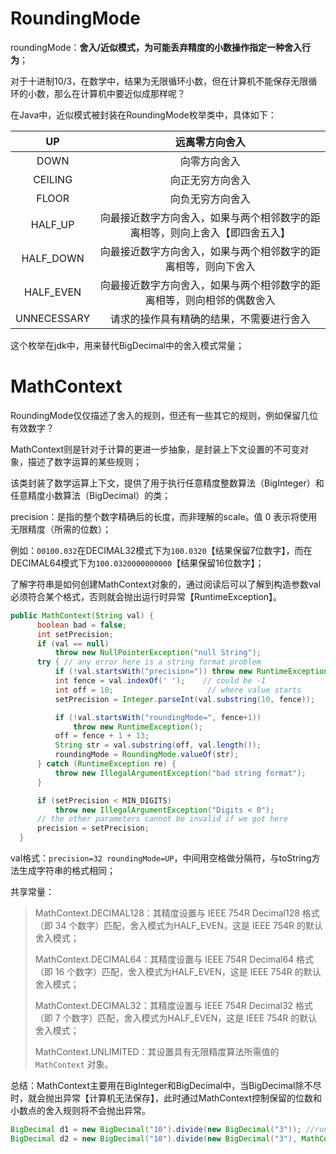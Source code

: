 # RoundingMode

roundingMode：**舍入/近似模式，为可能丢弃精度的小数操作指定一种舍入行为**；

对于十进制10/3，在数学中，结果为无限循环小数，但在计算机不能保存无限循环的小数，那么在计算机中要近似成那样呢？

在Java中，近似模式被封装在RoundingMode枚举类中，具体如下：

|     UP      |                        远离零方向舍入                        |
| :---------: | :----------------------------------------------------------: |
|    DOWN     |                         向零方向舍入                         |
|   CEILING   |                       向正无穷方向舍入                       |
|    FLOOR    |                       向负无穷方向舍入                       |
|   HALF_UP   | 向最接近数字方向舍入，如果与两个相邻数字的距离相等，则向上舍入【即四舍五入】 |
|  HALF_DOWN  | 向最接近数字方向舍入，如果与两个相邻数字的距离相等，则向下舍入 |
|  HALF_EVEN  | 向最接近数字方向舍入，如果与两个相邻数字的距离相等，则向相邻的偶数舍入 |
| UNNECESSARY |           请求的操作具有精确的结果，不需要进行舍入           |

这个枚举在jdk中，用来替代BigDecimal中的舍入模式常量；



# MathContext

RoundingMode仅仅描述了舍入的规则，但还有一些其它的规则，例如保留几位有效数字？

MathContext则是针对于计算的更进一步抽象，是封装上下文设置的不可变对象，描述了数字运算的某些规则；

该类封装了数学运算上下文，提供了用于执行任意精度整数算法（BigInteger）和任意精度小数算法（BigDecimal）的类；



precision：是指的整个数字精确后的长度，而非理解的scale。值 0 表示将使用无限精度（所需的位数）；

例如：`00100.032`在DECIMAL32模式下为`100.0320`【结果保留7位数字】，而在DECIMAL64模式下为`100.0320000000000`【结果保留16位数字】；



了解字符串是如何创建MathContext对象的，通过阅读后可以了解到构造参数val必须符合某个格式，否则就会抛出运行时异常【RuntimeException】。

```java
public MathContext(String val) {
      boolean bad = false;
      int setPrecision;
      if (val == null)
          throw new NullPointerException("null String");
      try { // any error here is a string format problem
          if (!val.startsWith("precision=")) throw new RuntimeException();
          int fence = val.indexOf(' ');    // could be -1
          int off = 10;                     // where value starts
          setPrecision = Integer.parseInt(val.substring(10, fence));

          if (!val.startsWith("roundingMode=", fence+1))
              throw new RuntimeException();
          off = fence + 1 + 13;
          String str = val.substring(off, val.length());
          roundingMode = RoundingMode.valueOf(str);
      } catch (RuntimeException re) {
          throw new IllegalArgumentException("bad string format");
      }

      if (setPrecision < MIN_DIGITS)
          throw new IllegalArgumentException("Digits < 0");
      // the other parameters cannot be invalid if we got here
      precision = setPrecision;
  }
```

val格式：`precision=32 roundingMode=UP`，中间用空格做分隔符，与toString方法生成字符串的格式相同；



共享常量：

> MathContext.DECIMAL128：其精度设置与 IEEE 754R Decimal128 格式（即 34 个数字）匹配，舍入模式为HALF_EVEN，这是 IEEE 754R 的默认舍入模式；
>
> MathContext.DECIMAL64：其精度设置与 IEEE 754R Decimal64 格式（即 16 个数字）匹配，舍入模式为HALF_EVEN，这是 IEEE 754R 的默认舍入模式；
>
> MathContext.DECIMAL32：其精度设置与 IEEE 754R Decimal32 格式（即 7 个数字）匹配，舍入模式为HALF_EVEN，这是 IEEE 754R 的默认舍入模式；
>
> MathContext.UNLIMITED：其设置具有无限精度算法所需值的 `MathContext` 对象。



总结：MathContext主要用在BigInteger和BigDecimal中，当BigDecimal除不尽时，就会抛出异常【计算机无法保存】，此时通过MathContext控制保留的位数和小数点的舍入规则将不会抛出异常。

```java
BigDecimal d1 = new BigDecimal("10").divide(new BigDecimal("3")); //runtime exception
BigDecimal d2 = new BigDecimal("10").divide(new BigDecimal("3"), MathContext.DECIMAL32); //pass
```



